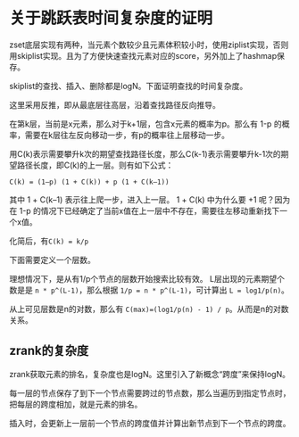 # 关于跳跃表时间复杂度的证明

zset底层实现有两种，当元素个数较少且元素体积较小时，使用ziplist实现，否则用skiplist实现。且为了方便快速查找元素对应的score，另外加上了hashmap保存。

skiplist的查找、插入、删除都是logN。下面证明查找的时间复杂度。

这里采用反推，即从最底层往高层，沿着查找路径反向推导。

在第k层，当前是x元素，那么对于k+1层，包含x元素的概率为p。那么有 1-p 的概率，需要在k层往左反向移动一步，有p的概率往上层移动一步。

用C(k)表示需要攀升k次的期望查找路径长度，那么C(k-1)表示需要攀升k-1次的期望路径长度，即C(k)的上一层。则有如下公式：

`C(k) = (1–p) (1 + C(k)) + p (1 + C(k–1))`

其中 1 + C(k–1) 表示往上爬一步，进入上一层。
1 + C(k) 中为什么要 +1 呢？因为在 1-p 的情况下已经确定了当前x值在上一层中不存在，需要往左移动重新找下一个x值。

化简后，有`C(k) = k/p`

下面需要定义一个层数。

理想情况下，是从有1/p个节点的层数开始搜索比较有效。
L层出现的元素期望个数是是 `n * p^(L-1)`，那么根据 `1/p = n * p^(L-1)`，可计算出 `L = log1/p(n)`。

从上可见层数是n的对数，那么有 `C(max)=(log1/p(n) - 1) / p`。从而是n的对数关系。

## zrank的复杂度

zrank获取元素的排名，复杂度也是logN。这里引入了新概念“跨度”来保持logN。

每一层的节点保存了到下一个节点需要跨过的节点数，那么当遍历到指定节点时，把每层的跨度相加，就是元素的排名。

插入时，会更新上一层前一个节点的跨度值并计算出新节点到下一个节点的跨度。